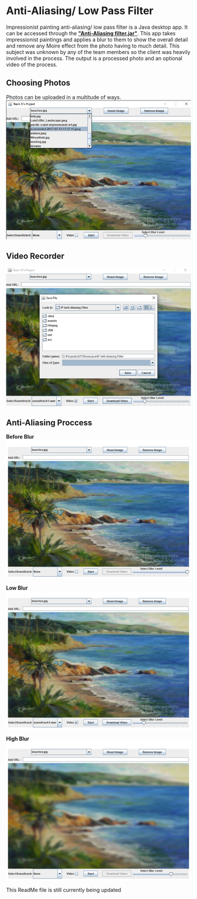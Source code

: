 # Anti-Aliasing/ Low Pass Filter
Impressionist painting anti-aliasing/ low pass filter is a Java desktop app. It can be accessed through the **["Anti-Aliasing filter.jar"](https://github.com/SamAbley/Showcase/blob/master/IP%20Anti-Aliasing%20Filter/Anti-Aliasing%20Filter.jar)**. This app takes impressionist paintings and applies a blur to them to show the overall detail and remove any Moire effect from the photo having to much detail. This subject was unknown by any of the team members so the client was heavily involved in the process. The output is a processed photo and an optional video of the process.

## Choosing Photos
Photos can be uploaded in a multitude of ways.
![Browse photos](https://github.com/SamAbley/Showcase/blob/master/ReadME%20Images/IP%20Anti-Aliasing%20Filter/Browse.png?raw=true)


## Video Recorder
![Save video](https://github.com/SamAbley/Showcase/blob/master/ReadME%20Images/IP%20Anti-Aliasing%20Filter/Save%20video.png?raw=true)


## Anti-Aliasing Proccess
**Before Blur**  
![Before Blur](https://github.com/SamAbley/Showcase/blob/master/ReadME%20Images/IP%20Anti-Aliasing%20Filter/Before%20Blur.png?raw=true)

**Low Blur**  
![Low Blur](https://github.com/SamAbley/Showcase/blob/master/ReadME%20Images/IP%20Anti-Aliasing%20Filter/blur%20low.png?raw=true)

**High Blur**  
![High Blur](https://github.com/SamAbley/Showcase/blob/master/ReadME%20Images/IP%20Anti-Aliasing%20Filter/blur%20high.png?raw=true)

This ReadMe file is still currently being updated
